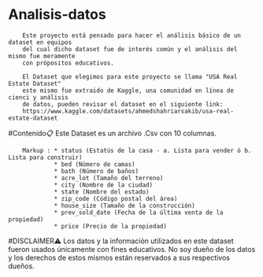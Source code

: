 # Analisis-datos

        Este proyecto está pensado para hacer el análisis básico de un dataset en equipos
        del cual dicho dataset fue de interés común y el análisis del mismo fue meramente
        con própositos educativos.

        El Dataset que elegimos para este proyecto se llama "USA Real Estate Dataset"
        este mismo fue extraido de Kaggle, una comunidad en línea de cienci y análisis
        de datos, pueden revisar el dataset en el siguiente link:
        https://www.kaggle.com/datasets/ahmedshahriarsakib/usa-real-estate-dataset


#Contenido📋
        Este Dataset es un archivo .Csv con 10 columnas.

        Markup : * status (Estatús de la casa - a. Lista para vender ó b. Lista para construir)
                 * bed (Número de camas)
                 * bath (Número de baños)
                 * acre_lot (Tamaño del terreno)
                 * city (Nombre de la ciudad)
                 * state (Nombre del estado)
                 * zip_code (Código postal del área)
                 * house_size (Tamaño de la construcción)
                 * prev_sold_date (Fecha de la última venta de la propiedad)
                 * price (Precio de la propiedad)
         
#DISCLAIMER⚠️
        Los datos y la información utilizados en este dataset fueron usados únicamente con fines educativos. No soy dueño de los datos y los derechos de estos mismos   están reservados a sus respectivos dueños.
                
